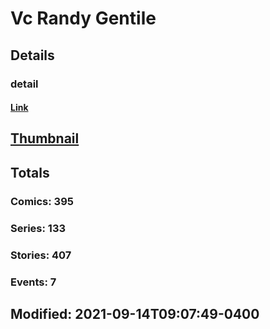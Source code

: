 # Vc Randy Gentile 
## Details
### detail
#### [Link](http://marvel.com/comics/creators/8635/vc_randy_gentile?utm_campaign=apiRef&utm_source=225578a89fc76f3d20fbffda5d17a88d)
## [Thumbnail](http://i.annihil.us/u/prod/marvel/i/mg/b/40/image_not_available.jpg)
## Totals
### Comics: 395
### Series: 133
### Stories: 407
### Events: 7
## Modified: 2021-09-14T09:07:49-0400